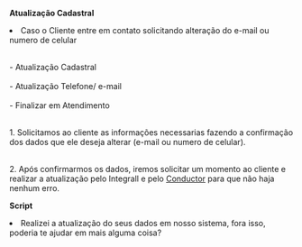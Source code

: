 **Atualização Cadastral**

<li>Caso o Cliente entre em contato solicitando alteração do e-mail ou numero de celular</li>

<br> - Atualização Cadastral </br>
<br> - Atualização Telefone/ e-mail </br>
<br> - Finalizar em Atendimento </br>

<br> 1. Solicitamos ao cliente as informações necessarias fazendo a confirmação dos dados que ele deseja alterar (e-mail ou numero de celular). <br>

<br> 2. Após confirmarmos os dados, iremos solicitar um momento ao cliente e realizar a atualização pelo Integrall e pelo <link>[Conductor](https://10.0.21.36:8002/PortalCDT/(S(ljjyzg45v5045y2oyh1wlk3u))/Pages/Login/Login.aspx)<link> para que não haja nenhum erro. <br> 

**Script**

<li>Realizei a atualização do seus dados em nosso sistema, fora isso, poderia te ajudar em mais alguma coisa?</li>
